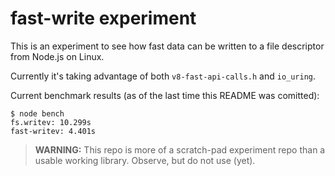 # fast-write experiment

This is an experiment to see how fast data can be written to a file descriptor
from Node.js on Linux.

Currently it's taking advantage of both `v8-fast-api-calls.h` and `io_uring`.

Current benchmark results (as of the last time this README was comitted):

```
$ node bench
fs.writev: 10.299s
fast-writev: 4.401s
```

> **WARNING:** This repo is more of a scratch-pad experiment repo than a usable
> working library. Observe, but do not use (yet).
